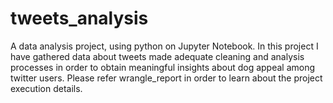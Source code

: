 # tweets_analysis
A data analysis project, using python on Jupyter Notebook. 
In this project I have gathered data about tweets made adequate cleaning and analysis processes in order to obtain meaningful insights about dog appeal among twitter users. 
Please refer wrangle_report in order to learn about the project execution details.
